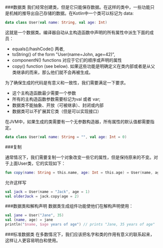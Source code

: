 ###数据类
我们经常创建类，但是它只能保存数据。在这样的类中，一些功能只是机械的推导出自己存储的数据。在Kotlin中一个类可以标记为 data:

```Kotlin
data class User(val name: String, val age: Int)
```
这就是一个数据类。编译器自动从主构造函数中声明的所有属性中派生下面的成员：
* equals()/hashCode() 两者,
* toString() of the form "User(name=John, age=42)",
* componentN() functions 对应于它们的顺序或声明的属性
* copy() function (see below).
如果这些功能是明确定义在类内部或者是从父类继承的而来，那么他们就不会再被生成。

为了确保生成的代码是有意义和一致性，我们需要满足一下要求。
* 这个主构造函数最少需要一个参数
* 所有的主构造函数参数需要标记为val 或者 var;
* 数据类不能抽象、开放（可被继承）、封闭或内部
* 数据类可以不扩展其它类（但是可以实现接口）

在JVM中，如果生成的类需要有一个无参数构造器，所有属性的默认值都需要指定。
```kotlin
data class User(val name: String = "", val age: Int = 0)
```

###复制

通常情况下，我们需要复制一个对象改变一些它的属性，但是保持原来的不变。对于上面User类，它的实现如下：
```kotlin
fun copy(name: String = this.name, age: Int = this.age) = User(name, age)
```

允许这样写
```kotlin
val jack = User(name = "Jack", age = 1)
val olderJack = jack.copy(age = 2)
```
###数据类和解构声明
数据类生成组件功能使他们在解构声明使用：
```kotlin
val jane = User("Jane", 35) 
val (name, age) = jane
println("$name, $age years of age") // prints "Jane, 35 years of age"
```
###标准数据类
在多数情况下，我们应该把名字和类的作用有意义的联系起来，这样让人更容易明白和使用。